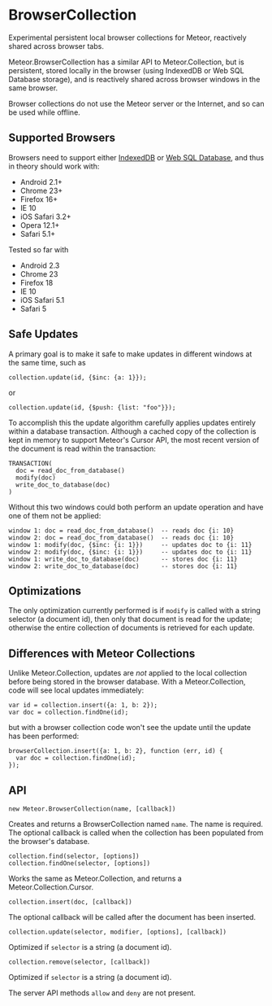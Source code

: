 BrowserCollection
=================

Experimental persistent local browser collections for Meteor,
reactively shared across browser tabs.

Meteor.BrowserCollection has a similar API to Meteor.Collection, but
is persistent, stored locally in the browser (using IndexedDB or Web
SQL Database storage), and is reactively shared across browser windows
in the same browser.

Browser collections do not use the Meteor server or the Internet, and
so can be used while offline.


Supported Browsers
------------------

Browsers need to support either
[IndexedDB](http://caniuse.com/#feat=indexeddb)
or
[Web SQL Database](http://caniuse.com/#feat=sql-storage),
and thus in theory should work with:

* Android 2.1+
* Chrome 23+
* Firefox 16+
* IE 10
* iOS Safari 3.2+
* Opera 12.1+
* Safari 5.1+

Tested so far with

* Android 2.3
* Chrome 23
* Firefox 18
* IE 10
* iOS Safari 5.1
* Safari 5


Safe Updates
------------

A primary goal is to make it safe to make updates in different windows
at the same time, such as

    collection.update(id, {$inc: {a: 1}});

or

    collection.update(id, {$push: {list: "foo"}});

To accomplish this the update algorithm carefully applies updates
entirely within a database transaction.  Although a cached copy of the
collection is kept in memory to support Meteor's Cursor API, the most
recent version of the document is read within the transaction:

    TRANSACTION(
      doc = read_doc_from_database()
      modify(doc)
      write_doc_to_database(doc)
    )

Without this two windows could both perform an update operation and have
one of them not be applied:

    window 1: doc = read_doc_from_database()  -- reads doc {i: 10}
    window 2: doc = read_doc_from_database()  -- reads doc {i: 10}
    window 1: modify(doc, {$inc: {i: 1}})     -- updates doc to {i: 11}
    window 2: modify(doc, {$inc: {i: 1}})     -- updates doc to {i: 11}
    window 1: write_doc_to_database(doc)      -- stores doc {i: 11}
    window 2: write_doc_to_database(doc)      -- stores doc {i: 11}


Optimizations
-------------

The only optimization currently performed is if `modify` is called
with a string selector (a document id), then only that document is
read for the update; otherwise the entire collection of documents is
retrieved for each update.


Differences with Meteor Collections
-----------------------------------

Unlike Meteor.Collection, updates are *not* applied to the local
collection before being stored in the browser database.  With a
Meteor.Collection, code will see local updates immediately:

    var id = collection.insert({a: 1, b: 2});
    var doc = collection.findOne(id);

but with a browser collection code won't see the update until the
update has been performed:

    browserCollection.insert({a: 1, b: 2}, function (err, id) {
      var doc = collection.findOne(id);
    });


API
---

    new Meteor.BrowserCollection(name, [callback])

Creates and returns a BrowserCollection named `name`.  The name is
required.  The optional callback is called when the collection has
been populated from the browser's database.


    collection.find(selector, [options])
    collection.findOne(selector, [options])

Works the same as Meteor.Collection, and returns a
Meteor.Collection.Cursor.


    collection.insert(doc, [callback])

The optional callback will be called after the document has been
inserted.


    collection.update(selector, modifier, [options], [callback])

Optimized if `selector` is a string (a document id).


    collection.remove(selector, [callback])

Optimized if `selector` is a string (a document id).


The server API methods `allow` and `deny` are not present.
